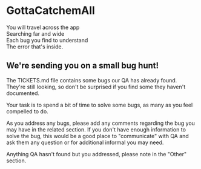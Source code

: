 # GottaCatchemAll
You will travel across the app  <br />
Searching far and wide  <br />
Each bug you find to understand  <br />
The error that's inside.  <br />

## We're sending you on a small bug hunt!
The TICKETS.md file contains some bugs our QA has already found. They're still looking, so don't be surprised if you find some they haven't documented.

Your task is to spend a bit of time to solve some bugs, as many as you feel compelled to do. 

As you address any bugs, please add any comments regarding the bug you may have in the related section. If you don't have enough information to solve the bug, this would be a good place to "communicate" with QA and ask them any question or for additional informal you may need.

Anything QA hasn't found but you addressed, please note in the "Other" section.
